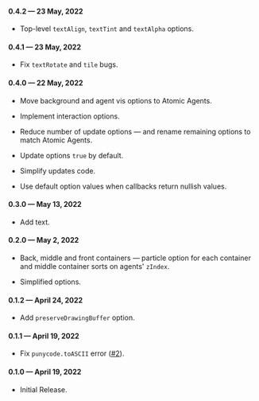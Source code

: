 #### 0.4.2 &mdash; 23 May, 2022

* Top-level `textAlign`, `textTint` and `textAlpha` options.

#### 0.4.1 &mdash; 23 May, 2022

* Fix `textRotate` and `tile` bugs.

#### 0.4.0 &mdash; 22 May, 2022

* Move background and agent vis options to Atomic Agents. 

* Implement interaction options.

* Reduce number of update options &mdash; and rename remaining options to match Atomic Agents.

* Update options `true` by default.

* Simplify updates code.

* Use default option values when callbacks return nullish values.

#### 0.3.0 &mdash; May 13, 2022

* Add text.

#### 0.2.0 &mdash; May 2, 2022

* Back, middle and front containers &mdash; particle option for each container and middle container sorts on agents' `zIndex`.

* Simplified options.

#### 0.1.2 &mdash; April 24, 2022

* Add `preserveDrawingBuffer` option.

#### 0.1.1 &mdash; April 19, 2022

* Fix `punycode.toASCII` error ([#2](https://github.com/gjmcn/atomic-agents-vis/issues/2)).  

#### 0.1.0 &mdash; April 19, 2022

* Initial Release.